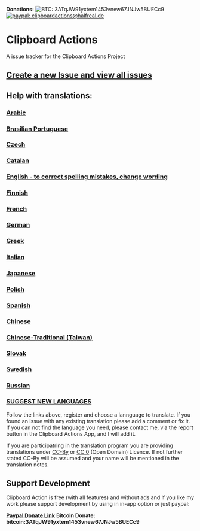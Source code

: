 **Donations:**
![BTC: 3ATqJW91yxtem1453vnew67JNJw5BUECc9](https://img.shields.io/badge/BTC-3ATqJW91yxtem1453vnew67JNJw5BUECc9-green.svg)
[![paypal: clipboardactions@halfreal.de](https://img.shields.io/badge/PAYPAL-clipboardactions@halfreal.de-green.svg)][6]

# Clipboard Actions
A issue tracker for the Clipboard Actions Project


## [Create a new Issue and view all issues][1]

## Help with translations:
### [Arabic](https://poeditor.com/join/project/6MfJaULx3V)
### [Brasilian Portuguese](https://poeditor.com/join/project/NTaeZSQtn0)
### [Czech](https://poeditor.com/join/project/EfxdxMY0sL)
### [Catalan](https://poeditor.com/join/project/Qo5SowvAae)
### [English - to correct spelling mistakes, change wording](https://poeditor.com/join/project/uNrqmX3f7I)
### [Finnish](https://poeditor.com/join/project/t1yAxN7IxY)
### [French](https://poeditor.com/join/project/1zWgNJCtsj)
### [German](https://poeditor.com/join/project/yWXyPpqWqv)
### [Greek](https://poeditor.com/join/project/xZs9VH0ZjN)
### [Italian](https://poeditor.com/join/project/FSVyLl4dX2)
### [Japanese](https://poeditor.com/join/project/ZVno7p996t)
### [Polish](https://poeditor.com/join/project/TaYRkc3EM8)
### [Spanish](https://poeditor.com/join/project/QJknOiXAF2)
### [Chinese](https://poeditor.com/join/project/jI5nD7U8E1)
### [Chinese-Traditional (Taiwan) ](https://poeditor.com/join/project/lNoeS9vwZR)
### [Slovak](https://poeditor.com/join/project/sHase6ZGr6)
### [Swedish](https://poeditor.com/join/project/R2G7aB53ZD)
### [Russian](https://poeditor.com/join/project/afwAIElTQF)

### [SUGGEST NEW LANGUAGES](https://poeditor.com/join/project/9GQUbdKWNq)



Follow the links above, register and choose a lannguage to translate. If you found an issue with any existing translation please add a comment or fix it. If you can not find the language you need, please contact me, via the report button in the Clipboard Actions App, and I will add it.

If you are participatring in the translation program you are providing translations under [CC-By][3] or [CC 0][4] (Open Domain) Licence. If not further stated CC-By will be assumed and your name will be mentioned in the translation notes.

## Support Development

Clipboard Action is free (with all features) and without ads  and if you like my work please support development by using in in-app option or just paypal:


**[Paypal Donate Link][6]**
**Bitcoin Donate: bitcoin:3ATqJW91yxtem1453vnew67JNJw5BUECc9**


   [1]: https://github.com/joecks/clipboard-actions-community/issues
   [3]: https://creativecommons.org/licenses/by/4.0/
   [4]: https://creativecommons.org/publicdomain/zero/1.0/
   [5]: https://poeditor.com/join/project/jI5nD7U8E1
   [6]: https://www.paypal.com/cgi-bin/webscr?cmd=_s-xclick&hosted_button_id=V55LZ6KETXAR6
   [7]: https://poeditor.com/join/project/uNrqmX3f7I
